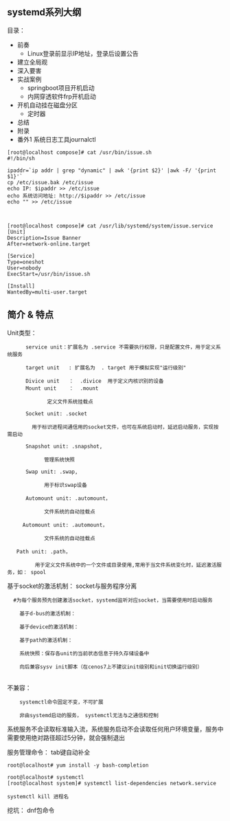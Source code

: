 

## systemd系列大纲







目录：

- 前奏
  - Linux登录前显示IP地址，登录后设置公告
- 建立全局观
- 深入要害
- 实战案例
  - springboot项目开机启动
  - 内网穿透软件frp开机启动
- 开机自动挂在磁盘分区
  - 定时器
- 总结
- 附录
- 番外1 系统日志工具journalctl











```
[root@localhost compose]# cat /usr/bin/issue.sh
#!/bin/sh

ipaddr=`ip addr | grep "dynamic" | awk '{print $2}' |awk -F/ '{print $1}'`
cp /etc/issue.bak /etc/issue
echo IP: $ipaddr >> /etc/issue
echo 系统访问地址: http://$ipaddr >> /etc/issue
echo "" >> /etc/issue



[root@localhost compose]# cat /usr/lib/systemd/system/issue.service
[Unit]
Description=Issue Banner
After=network-online.target

[Service]
Type=oneshot
User=nobody
ExecStart=/usr/bin/issue.sh

[Install]
WantedBy=multi-user.target
```






## 简介 & 特点




Unit类型：

          service unit：扩展名为 .service 不需要执行权限，只是配置文件，用于定义系统服务
    
          target unit   : 扩展名为  . target 用于模拟实现"运行级别"
    
          Divice unit   ：  .divice  用于定义内核识别的设备 
          Mount unit    ：  .mount
    
                 定义文件系统挂载点
    
          Socket unit: .socket
    
            用于标识进程间通信用的socket文件，也可在系统启动时，延迟启动服务，实现按需启动
    
          Snapshot unit: .snapshot,
    
                管理系统快照
    
          Swap unit: .swap,
    
                用于标识swap设备
    
          Automount unit: .automount，
    
                文件系统的自动挂载点
    
         Automount unit: .automount，
    
                文件系统的自动挂载点
    
       Path unit: .path，
    
             用于定义文件系统中的一个文件或目录使用,常用于当文件系统变化时，延迟激活服务，如： spool



基于socket的激活机制： socket与服务程序分离

      #为每个服务预先创建激活socket，systemd监听对应socket，当需要使用时启动服务
    
        基于d-bus的激活机制：
    
        基于device的激活机制：
    
        基于path的激活机制：
    
        系统快照：保存各unit的当前状态信息于持久存储设备中 
    
        向后兼容sysv init脚本（在cenos7上不建议init级别和init切换运行级别）


​        
不兼容：

        systemctl命令固定不变，不可扩展
    
        非由systemd启动的服务， systemctl无法与之通信和控制

   系统服务不会读取标准输入流，系统服务启动不会读取任何用户环境变量，服务中需要使用绝对路径超过5分钟，就会强制退出


服务管理命令：
tab键自动补全
```shell
root@localhost# yum install -y bash-completion

root@localhost# systemctl
[root@localhost system]# systemctl list-dependencies network.service

systemctl kill 进程名   
```

挖坑：
dnf包命令